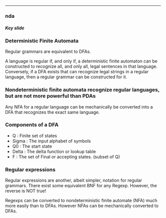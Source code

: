 
---

### nda

##### Key slide


### Deterministic Finite Automata


Regular grammars are equivalent to DFAs.

A language is regular if, and only if, a deterministic finite automaton
can be constructed to recognize all, and only all, legal sentences in that language.
Conversely, if a DFA exists that can recognize legal strings in a regular language,
then a regular grammar can be constructed for it.

### Nondeterministic finite automata recognize regular languages, but are not more powerful than PDAs

Any NFA for a regular language can be mechanically be converted into a DFA
that recognizes the exact same language.

### Components of a DFA

- Q : Finite set of states
- Sigma : The input alphabet of symbols
- Q0 : The start state
- Delta : The delta function or lookup table
- F : The set of Final or accepting states. (subset of Q)



### Regular expressions

Regular expressions are another, albeit simpler, notation for regular grammars.
There exist some equivalent BNF for any Regexp. However, the reverse is NOT true!

Regexps can be converted to nondeterministic finite automate (NFA) much more
easily than to DFAs. However NFAs can be mechanically converted to DFAs.

